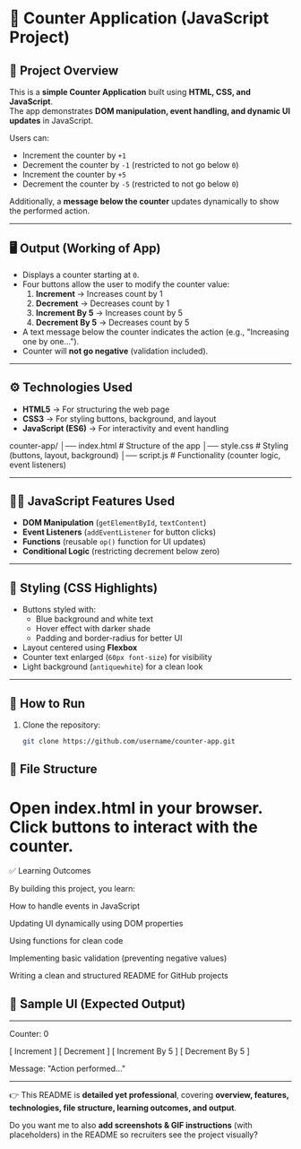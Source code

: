# 🔢 Counter Application (JavaScript Project)

## 📌 Project Overview
This is a **simple Counter Application** built using **HTML, CSS, and JavaScript**.  
The app demonstrates **DOM manipulation, event handling, and dynamic UI updates** in JavaScript.  

Users can:
- Increment the counter by `+1`
- Decrement the counter by `-1` (restricted to not go below `0`)
- Increment the counter by `+5`
- Decrement the counter by `-5` (restricted to not go below `0`)

Additionally, a **message below the counter** updates dynamically to show the performed action.

---

## 🖥️ Output (Working of App)
- Displays a counter starting at `0`.  
- Four buttons allow the user to modify the counter value:
  1. **Increment** → Increases count by 1  
  2. **Decrement** → Decreases count by 1  
  3. **Increment By 5** → Increases count by 5  
  4. **Decrement By 5** → Decreases count by 5  
- A text message below the counter indicates the action (e.g., "Increasing one by one...").  
- Counter will **not go negative** (validation included).  

---

## ⚙️ Technologies Used
- **HTML5** → For structuring the web page  
- **CSS3** → For styling buttons, background, and layout  
- **JavaScript (ES6)** → For interactivity and event handling  

counter-app/
│── index.html # Structure of the app
│── style.css # Styling (buttons, layout, background)
│── script.js # Functionality (counter logic, event listeners)

---

## 🧑‍💻 JavaScript Features Used
- **DOM Manipulation** (`getElementById`, `textContent`)  
- **Event Listeners** (`addEventListener` for button clicks)  
- **Functions** (reusable `op()` function for UI updates)  
- **Conditional Logic** (restricting decrement below zero)  

---

## 🎨 Styling (CSS Highlights)
- Buttons styled with:
  - Blue background and white text  
  - Hover effect with darker shade  
  - Padding and border-radius for better UI  
- Layout centered using **Flexbox**  
- Counter text enlarged (`60px font-size`) for visibility  
- Light background (`antiquewhite`) for a clean look  

---

## 🚀 How to Run
1. Clone the repository:
   ```bash
   git clone https://github.com/username/counter-app.git


## 📂 File Structure

Open index.html in your browser.
Click buttons to interact with the counter.
===========================================
✅ Learning Outcomes

By building this project, you learn:

How to handle events in JavaScript

Updating UI dynamically using DOM properties

Using functions for clean code

Implementing basic validation (preventing negative values)

Writing a clean and structured README for GitHub projects

## 📸 Sample UI (Expected Output)
----------------------------------
Counter: 0

[ Increment ] [ Decrement ] [ Increment By 5 ] [ Decrement By 5 ]

Message: "Action performed..."

---

👉 This README is **detailed yet professional**, covering **overview, features, technologies, file structure, learning outcomes, and output**.  

Do you want me to also **add screenshots & GIF instructions** (with placeholders) in the README so recruiters see the project visually?

